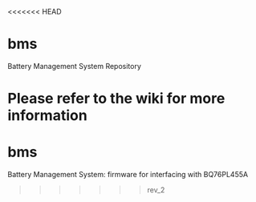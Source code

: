 <<<<<<< HEAD
# bms
Battery Management System Repository

Please refer to the wiki for more information
=======
# bms
Battery Management System: firmware for interfacing with BQ76PL455A 
>>>>>>> rev_2
